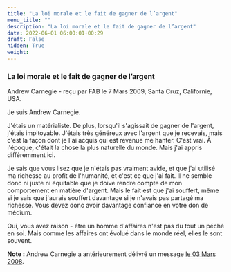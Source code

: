```yaml
---
title: "La loi morale et le fait de gagner de l’argent"
menu_title: ""
description: "La loi morale et le fait de gagner de l’argent"
date: 2022-06-01 06:00:01+00:29
draft: False
hidden: True
weight:
---
```

### La loi morale et le fait de gagner de l’argent

Andrew Carnegie - reçu par FAB le 7 Mars 2009, Santa Cruz, Californie, USA.

Je suis Andrew Carnegie.

J'étais un matérialiste. De plus, lorsqu'il s'agissait de gagner de l'argent, j'étais impitoyable. J'étais très généreux avec l'argent que je recevais, mais c'est la façon dont je l'ai acquis qui est revenue me hanter. C'est vrai. À l'époque, c'était la chose la plus naturelle du monde. Mais j'ai appris différemment ici.

Je sais que vous lisez que je n'étais pas vraiment avide, et que j'ai utilisé ma richesse au profit de l'humanité, et c'est ce que j'ai fait. Il ne semble donc ni juste ni équitable que je doive rendre compte de mon comportement en matière d'argent. Mais le fait est que j'ai souffert, même si je sais que j'aurais souffert davantage si je n'avais pas partagé ma richesse. Vous devez donc avoir davantage confiance en votre don de médium.

Oui, vous avez raison - être un homme d'affaires n'est pas du tout un péché en soi. Mais comme les affaires ont évolué dans le monde réel, elles le sont souvent.

**Note :** Andrew Carnegie a antérieurement délivré un message [le 03 Mars 2008](/fr-contemporary-messages/fr-contemporary-messages-by-date-order/fr-contemporary-messages-2008/fr-2008-3-3-1-fab-andrew-carnegie/).
